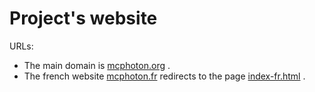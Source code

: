 # Project's website
URLs:
* The main domain is [mcphoton.org](http://mcphoton.org) .
* The french website [mcphoton.fr](http://mcphoton.fr) redirects to the page [index-fr.html](http://mcphoton.org/index-fr.html) .

